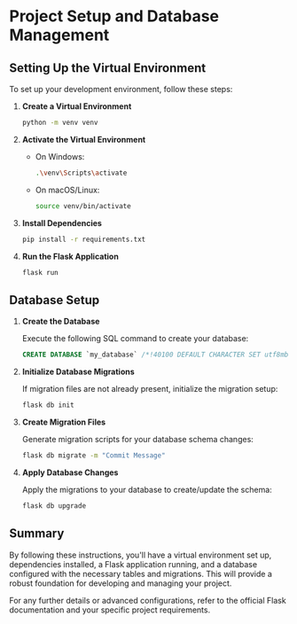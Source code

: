 # Project Setup and Database Management

## Setting Up the Virtual Environment

To set up your development environment, follow these steps:

1. **Create a Virtual Environment**

   ```sh
   python -m venv venv
   ```

2. **Activate the Virtual Environment**

   - On Windows:

     ```sh
     .\venv\Scripts\activate
     ```

   - On macOS/Linux:

     ```sh
     source venv/bin/activate
     ```

3. **Install Dependencies**

   ```sh
   pip install -r requirements.txt
   ```

4. **Run the Flask Application**

   ```sh
   flask run
   ```

## Database Setup

1. **Create the Database**

   Execute the following SQL command to create your database:

   ```sql
   CREATE DATABASE `my_database` /*!40100 DEFAULT CHARACTER SET utf8mb4 COLLATE utf8mb4_0900_ai_ci */ /*!80016 DEFAULT ENCRYPTION='N' */;
   ```

2. **Initialize Database Migrations**

   If migration files are not already present, initialize the migration setup:

   ```sh
   flask db init
   ```

3. **Create Migration Files**

   Generate migration scripts for your database schema changes:

   ```sh
   flask db migrate -m "Commit Message"
   ```

4. **Apply Database Changes**

   Apply the migrations to your database to create/update the schema:

   ```sh
   flask db upgrade
   ```

## Summary

By following these instructions, you'll have a virtual environment set up, dependencies installed, a Flask application running, and a database configured with the necessary tables and migrations. This will provide a robust foundation for developing and managing your project.

For any further details or advanced configurations, refer to the official Flask documentation and your specific project requirements.